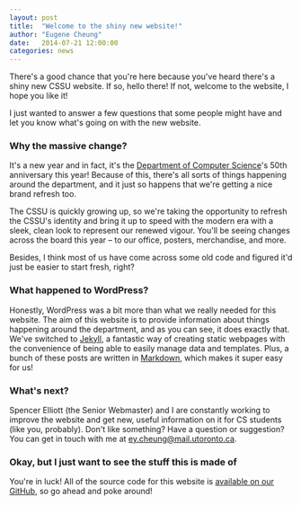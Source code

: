```yaml
---
layout: post
title:  "Welcome to the shiny new website!"
author: "Eugene Cheung"
date:   2014-07-21 12:00:00
categories: news
---
```


There's a good chance that you're here because you've heard there's a shiny new CSSU website. If so, hello there! If not, welcome to the website, I hope you like it!

I just wanted to answer a few questions that some people might have and let you know what's going on with the new website.

### Why the massive change?
It's a new year and in fact, it's the [Department of Computer Science](http://web.cs.toronto.edu/)'s 50th anniversary this year! Because of this, there's all sorts of things happening around the department, and it just so happens that we're getting a nice brand refresh too.

The CSSU is quickly growing up, so we're taking the opportunity to refresh the CSSU's identity and bring it up to speed with the modern era with a sleek, clean look to represent our renewed vigour. You'll be seeing changes across the board this year – to our office, posters, merchandise, and more.

Besides, I think most of us have come across some old code and figured it'd just be easier to start fresh, right?

### What happened to WordPress?
Honestly, WordPress was a bit more than what we really needed for this website. The aim of this website is to provide information about things happening around the department, and as you can see, it does exactly that. We've switched to [Jekyll](http://jekyllrb.com/), a fantastic way of creating static webpages with the convenience of being able to easily manage data and templates. Plus, a bunch of these posts are written in [Markdown](http://daringfireball.net/projects/markdown/), which makes it super easy for us!

### What's next?
Spencer Elliott (the Senior Webmaster) and I are constantly working to improve the website and get new, useful information on it for CS students (like you, probably). Don't like something? Have a question or suggestion? You can get in touch with me at <ey.cheung@mail.utoronto.ca>.

### Okay, but I just want to see the stuff this is made of
You're in luck! All of the source code for this website is [available on our GitHub](https://github.com/cssu/cssu.cdf.toronto.edu), so go ahead and poke around!
